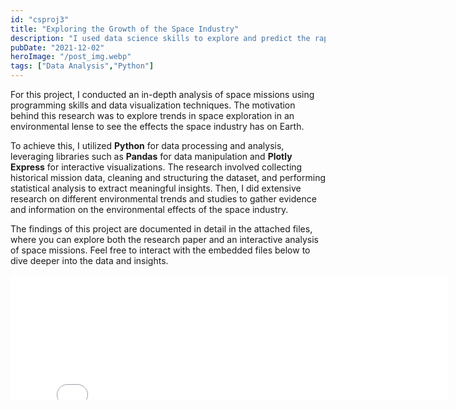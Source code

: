 ```yaml
---
id: "csproj3"
title: "Exploring the Growth of the Space Industry"
description: "I used data science skills to explore and predict the rapid growth of the space industry for a final report in my Sustainable Energy Systems class at UVA."
pubDate: "2021-12-02"
heroImage: "/post_img.webp"
tags: ["Data Analysis","Python"]
---
```


For this project, I conducted an in-depth analysis of space missions using programming skills and data visualization techniques. The motivation behind this research was to explore trends in space exploration in an environmental lense to see the effects the space industry has on Earth. 

To achieve this, I utilized **Python** for data processing and analysis, leveraging libraries such as **Pandas** for data manipulation and **Plotly Express** for interactive visualizations. The research involved collecting historical mission data, cleaning and structuring the dataset, and performing statistical analysis to extract meaningful insights. Then, I did extensive research on different environmental trends and studies to gather evidence and information on the environmental effects of the space industry. 

The findings of this project are documented in detail in the attached files, where you can explore both the research paper and an interactive analysis of space missions. Feel free to interact with the embedded files below to dive deeper into the data and insights.

<embed type="text/html" src="/cs-proj/space-mission-analysis.html" width="700" height="200">